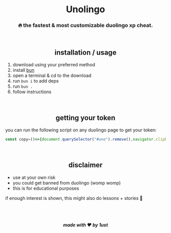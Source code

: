 <div align='center'>
    <h1>Unolingo</h1>
    <h3>🔥 the fastest & most customizable duolingo xp cheat.</h3>
</div>

<br>
<h2 align='center'>installation / usage</h2>

1. download using your preferred method
2. install [bun](https://bun.sh/)
3. open a terminal & cd to the download
4. run `bun i` to add deps
5. run `bun .`
6. follow instructions

<br>
<h2 align='center'>getting your token</h2>

you can run the following script on any duolingo page to get your token:

```js
const copy=()=>{document.querySelector("#uno").remove(),navigator.clipboard.writeText(document.cookie)};document.body.insertAdjacentHTML("beforeend",`<div style="position:absolute;top:0;left:0;width: 100%;height:100%;background:black;cursor:pointer;display:flex;justify-content:center;align-items:center;z-index:999999;" onclick="copy()" id="uno"><h1>click me to copy token!</h1></div>`);
```

<br>
<h2 align='center'>disclaimer</h2>

- use at your own risk
- you could get banned from duolingo (womp womp)
- this is for educational purposes

if enough interest is shown, this might also do lessons + stories :eyes:

<br><br>
<h5 align='center'>made with ❤️ by 1ust</h5>

